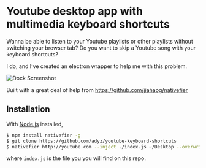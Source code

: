 # Youtube desktop app with multimedia keyboard shortcuts

Wanna be able to listen to your Youtube playlists or other playlists without switching your browser tab?
Do you want to skip a Youtube song with your keyboard shortcuts?

I do, and I’ve created an electron wrapper to help me with this problem.

![Dock Screenshot](https://raw.githubusercontent.com/adyz/youtube-keyboard-shortcuts/master/Screen.Shot.2016-02-25.at.5.08.54.PM.png)


Built with a great deal of help from https://github.com/jiahaog/nativefier


## Installation

With [Node.js](https://nodejs.org/) installed,

```bash
$ npm install nativefier -g
$ git clone https://github.com/adyz/youtube-keyboard-shortcuts 
$ nativefier http://youtube.com --inject ./index.js ~/Desktop --overwrite
```
where `index.js` is the file you you will find on this repo.
